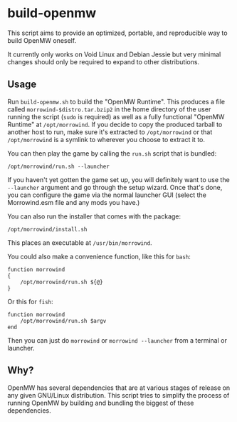 # build-openmw

This script aims to provide an optimized, portable, and reproducible way to build OpenMW oneself.

It currently only works on Void Linux and Debian Jessie but very minimal changes should only be required to expand to other distributions.

## Usage

Run `build-openmw.sh` to build the "OpenMW Runtime".  This produces a file called `morrowind-$distro.tar.bzip2` in the home directory of the user running the script (`sudo` is required) as well as a fully functional "OpenMW Runtime" at `/opt/morrowind`.  If you decide to copy the produced tarball to another host to run, make sure it's extracted to `/opt/morrowind` or that `/opt/morrowind` is a symlink to wherever you choose to extract it to.

You can then play the game by calling the `run.sh` script that is bundled:

    /opt/morrowind/run.sh --launcher

If you haven't yet gotten the game set up, you will definitely want to use the `--launcher` argument and go through the setup wizard.  Once that's done, you can configure the game via the normal launcher GUI (select the Morrowind.esm file and any mods you have.)

You can also run the installer that comes with the package:

    /opt/morrowind/install.sh

This places an executable at `/usr/bin/morrowind`.

You could also make a convenience function, like this for `bash`:

    function morrowind
    {
        /opt/morrowind/run.sh ${@}
    }

Or this for `fish`:

    function morrowind
	    /opt/morrowind/run.sh $argv
    end

Then you can just do `morrowind` or `morrowind --launcher` from a terminal or launcher.

## Why?

OpenMW has several dependencies that are at various stages of release on any given GNU/Linux distribution.  This script tries to simplify the process of running OpenMW by building and bundling the biggest of these dependencies.
